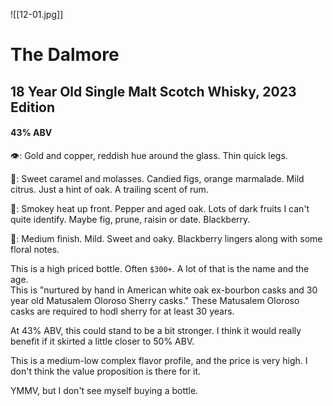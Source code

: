 ![[12-01.jpg]]

# The Dalmore
## 18 Year Old Single Malt Scotch Whisky, 2023 Edition
#### 43% ABV

👁:  Gold and copper, reddish hue around the glass.  Thin quick legs.

👃:  Sweet caramel and molasses.  Candied figs, orange marmalade.  Mild citrus.  Just a hint of oak.  A trailing scent of rum.

👅:  Smokey heat up front.  Pepper and aged oak.  Lots of dark fruits I can't quite identify.  Maybe fig, prune, raisin or date.  Blackberry.  

🏁: Medium finish.  Mild.  Sweet and oaky.  Blackberry lingers along with some floral notes.  

This is a high priced bottle.  Often `$300+`.  A lot of that is the name and the age.  
This is "nurtured by hand in American white oak ex-bourbon casks and 30 year old Matusalem Oloroso Sherry casks."  These Matusalem Oloroso casks are required to hodl sherry for at least 30 years.  

At 43% ABV, this could stand to be a bit stronger.  I think it would really benefit if it skirted a little closer to 50% ABV.  

This is a medium-low complex flavor profile, and the price is very high.  I don't think the value proposition is there for it.  

YMMV, but I don't see myself buying a bottle.


